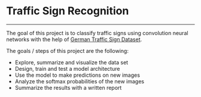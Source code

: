 # **Traffic Sign Recognition** 
---

The goal of this project is to classify traffic signs using convolution neural networks with the help of [German Traffic Sign Dataset](http://benchmark.ini.rub.de/?section=gtsrb&subsection=dataset).


The goals / steps of this project are the following:
* Explore, summarize and visualize the data set
* Design, train and test a model architecture
* Use the model to make predictions on new images
* Analyze the softmax probabilities of the new images
* Summarize the results with a written report


